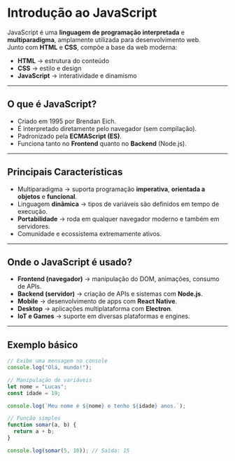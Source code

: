 # Introdução ao JavaScript

JavaScript é uma **linguagem de programação interpretada** e **multiparadigma**, amplamente utilizada para desenvolvimento web.  
Junto com **HTML** e **CSS**, compõe a base da web moderna:

- **HTML** → estrutura do conteúdo  
- **CSS** → estilo e design  
- **JavaScript** → interatividade e dinamismo  

---

##  O que é JavaScript?
- Criado em 1995 por Brendan Eich.  
- É interpretado diretamente pelo navegador (sem compilação).  
- Padronizado pela **ECMAScript (ES)**.  
- Funciona tanto no **Frontend** quanto no **Backend** (Node.js).  

---

##  Principais Características
- Multiparadigma → suporta programação **imperativa**, **orientada a objetos** e **funcional**.  
- Linguagem **dinâmica** → tipos de variáveis são definidos em tempo de execução.  
- **Portabilidade** → roda em qualquer navegador moderno e também em servidores.  
- Comunidade e ecossistema extremamente ativos.  

---

##  Onde o JavaScript é usado?
- **Frontend (navegador)** → manipulação do DOM, animações, consumo de APIs.  
- **Backend (servidor)** → criação de APIs e sistemas com **Node.js**.  
- **Mobile** → desenvolvimento de apps com **React Native**.  
- **Desktop** → aplicações multiplataforma com **Electron**.  
- **IoT e Games** → suporte em diversas plataformas e engines.  

---

##  Exemplo básico
```javascript
// Exibe uma mensagem no console
console.log("Olá, mundo!");

// Manipulação de variáveis
let nome = "Lucas";
const idade = 19;

console.log(`Meu nome é ${nome} e tenho ${idade} anos.`);

// Função simples
function somar(a, b) {
  return a + b;
}

console.log(somar(5, 10)); // Saída: 15
